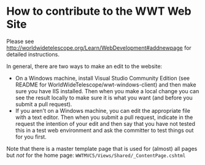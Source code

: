 # How to contribute to the WWT Web Site

Please see http://worldwidetelescope.org/Learn/WebDevelopment#addnewpage for detailed instructions.

In general, there are two ways to make an edit to the website:

* On a Windows machine, install Visual Studio Community Edition (see README for WorldWideTelescope/wwt-windows-client) and then make sure you have IIS installed.  Then when you make a local change you can see the result locally to make sure it is what you want (and before you submit a pull request).
* If you aren't on a Windows machine, you can edit the appropriate file with a text editor.  Then when you submit a pull request, indicate in the request the intention of your edit and then say that you have not tested this in a test web environment and ask the committer to test things out for you first.

Note that there is a master template page that is used for (almost) all pages but *not* for the home page: `WWTMVC5/Views/Shared/_ContentPage.cshtml`
